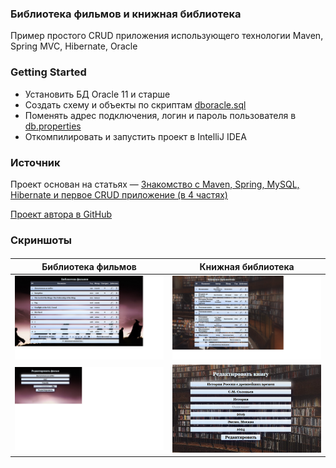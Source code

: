 ### Библиотека фильмов и книжная библиотека
Пример простого CRUD приложения использующего технологии Maven, Spring MVC, Hibernate, Oracle



### Getting Started
* Установить БД Oracle 11 и старше
* Создать схему и объекты по скриптам [dboracle.sql](dboracle.sql)
* Поменять адрес подключения, логин и пароль пользователя в [db.properties](src\main\resources\db.properties)
* Откомпилировать и запустить проект в IntelliJ IDEA  


### Источник
Проект основан на статьях — [Знакомство с Maven, Spring, MySQL, Hibernate и первое CRUD приложение (в 4 частях)](https://javarush.ru/groups/posts/2253-znakomstvo-s-maven-spring-mysql-hibernate-i-pervoe-crud-prilozhenie-chastjh-1) 

[Проект автора в GitHub](https://github.com/maxsouldrake/Filmography)

### Скриншоты
#### 

|             Библиотека фильмов            |          Книжная библиотека          |
|--------------------------------|--------------------------------|
| ![](https://github.com/vlad-shestakov/home-library-spr/blob/master/res/webapp-screenshot01.png) | ![](https://github.com/vlad-shestakov/home-library-spr/blob/master/res/webapp-screenshot03.png) |
| ![](https://github.com/vlad-shestakov/home-library-spr/blob/master/res/webapp-screenshot02.png) | ![](https://github.com/vlad-shestakov/home-library-spr/blob/master/res/webapp-screenshot04.png) |
